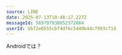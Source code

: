 ```yaml
---
source: LINE
date: 2025-07-13T10:48:17.227Z
messageId: 569707938852372884
userId: Ub72e0555cbf4df6c5440b4dc7993c71d
---
```


Androidでは？